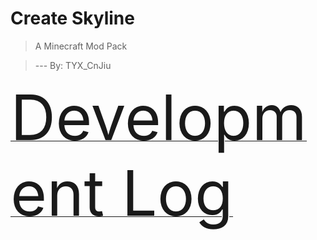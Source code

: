 # Create Skyline

> A Minecraft Mod Pack

> --- By: TYX_CnJiu

[<span style ="font-size: 100px;">Development Log</span>](https://github.com/xiaoliziawa/Create-Skyline/blob/main/CHANGELOG.md)
